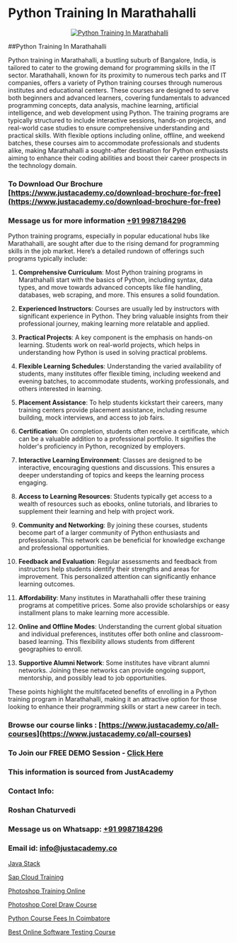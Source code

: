 # Python Training In Marathahalli

<p align="center">
  <a href="https://justacademy.co/course-detail/python-training">
    <img src="https://justacademy.co/storage2/course_image/1709713400_course_image.webp" alt="Python Training In Marathahalli">
  </a>
</p>
##Python Training In Marathahalli

Python training in Marathahalli, a bustling suburb of Bangalore, India, is tailored to cater to the growing demand for programming skills in the IT sector. Marathahalli, known for its proximity to numerous tech parks and IT companies, offers a variety of Python training courses through numerous institutes and educational centers. These courses are designed to serve both beginners and advanced learners, covering fundamentals to advanced programming concepts, data analysis, machine learning, artificial intelligence, and web development using Python. The training programs are typically structured to include interactive sessions, hands-on projects, and real-world case studies to ensure comprehensive understanding and practical skills. With flexible options including online, offline, and weekend batches, these courses aim to accommodate professionals and students alike, making Marathahalli a sought-after destination for Python enthusiasts aiming to enhance their coding abilities and boost their career prospects in the technology domain.
### To Download Our Brochure [https://www.justacademy.co/download-brochure-for-free](https://www.justacademy.co/download-brochure-for-free)
### Message us for more information [+91 9987184296](https://api.whatsapp.com/send?phone=919987184296)
Python training programs, especially in popular educational hubs like Marathahalli, are sought after due to the rising demand for programming skills in the job market. Here’s a detailed rundown of offerings such programs typically include:

1) **Comprehensive Curriculum**: Most Python training programs in Marathahalli start with the basics of Python, including syntax, data types, and move towards advanced concepts like file handling, databases, web scraping, and more. This ensures a solid foundation.

2) **Experienced Instructors**: Courses are usually led by instructors with significant experience in Python. They bring valuable insights from their professional journey, making learning more relatable and applied.

3) **Practical Projects**: A key component is the emphasis on hands-on learning. Students work on real-world projects, which helps in understanding how Python is used in solving practical problems.

4) **Flexible Learning Schedules**: Understanding the varied availability of students, many institutes offer flexible timing, including weekend and evening batches, to accommodate students, working professionals, and others interested in learning.

5) **Placement Assistance**: To help students kickstart their careers, many training centers provide placement assistance, including resume building, mock interviews, and access to job fairs.

6) **Certification**: On completion, students often receive a certificate, which can be a valuable addition to a professional portfolio. It signifies the holder's proficiency in Python, recognized by employers.

7) **Interactive Learning Environment**: Classes are designed to be interactive, encouraging questions and discussions. This ensures a deeper understanding of topics and keeps the learning process engaging.

8) **Access to Learning Resources**: Students typically get access to a wealth of resources such as ebooks, online tutorials, and libraries to supplement their learning and help with project work.

9) **Community and Networking**: By joining these courses, students become part of a larger community of Python enthusiasts and professionals. This network can be beneficial for knowledge exchange and professional opportunities.

10) **Feedback and Evaluation**: Regular assessments and feedback from instructors help students identify their strengths and areas for improvement. This personalized attention can significantly enhance learning outcomes.

11) **Affordability**: Many institutes in Marathahalli offer these training programs at competitive prices. Some also provide scholarships or easy installment plans to make learning more accessible.

12) **Online and Offline Modes**: Understanding the current global situation and individual preferences, institutes offer both online and classroom-based learning. This flexibility allows students from different geographies to enroll.

13) **Supportive Alumni Network**: Some institutes have vibrant alumni networks. Joining these networks can provide ongoing support, mentorship, and possibly lead to job opportunities.

These points highlight the multifaceted benefits of enrolling in a Python training program in Marathahalli, making it an attractive option for those looking to enhance their programming skills or start a new career in tech.

### Browse our course links : [https://www.justacademy.co/all-courses](https://www.justacademy.co/all-courses) 
### To Join our FREE DEMO Session - [Click Here](https://www.justacademy.co/register-for-course-demo)


### This information is sourced from JustAcademy
### Contact Info:
### Roshan Chaturvedi
### Message us on Whatsapp: [+91 9987184296](https://api.whatsapp.com/send?phone=919987184296)
### Email id: [info@justacademy.co](mailto:info@justacademy.co)
                
[Java Stack](https://www.linkedin.com/pulse/java-stack-justacademy-hyderabad-rlytc/)

[Sap Cloud Training](https://www.linkedin.com/pulse/sap-cloud-training-justacademy-cupertino-auzbc/)

[Photoshop Training Online](https://medium.com/@mahi3106/photoshop-training-online-716307834fbf)

[Photoshop Corel Draw Course](https://medium.com/@mahi3106/photoshop-corel-draw-course-6c18700036b0)

[Python Course Fees In Coimbatore](https://justacademyin.github.io/justacademy/python-course-fees-in-coimbatore)

[Best Online Software Testing Course](https://justacademyin.github.io/justacademy/best-online-software-testing-course)

